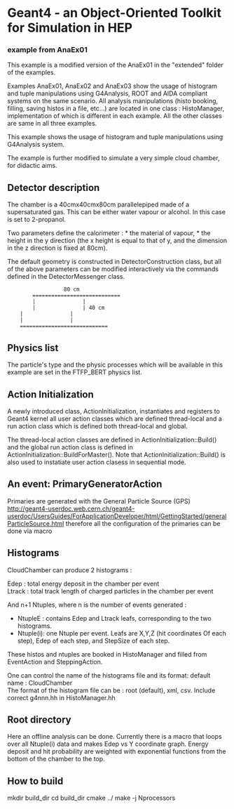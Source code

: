  # Geant4 - an Object-Oriented Toolkit for Simulation in HEP                #

 ###                    example from AnaEx01                              ###


 This example is a modified version of the AnaEx01 in the "extended" folder
 of the examples.
                            
 Examples AnaEx01, AnaEx02 and AnaEx03 show the usage of histogram and tuple 
 manipulations using G4Analysis, ROOT and AIDA compliant systems on the same
 scenario. All analysis manipulations (histo booking, filling, saving histos 
 in a file, etc...) are located in one class : HistoManager, implementation of 
 which is different in each example. All the other classes are same in all 
 three examples.
 
 This example shows the usage of histogram and tuple manipulations using 
 G4Analysis system. 
 

 The example is further modified to simulate a very simple cloud chamber, for
 didactic aims.
	
## Detector description ##
 
 The chamber is a 40cmx40cmx80cm parallelepiped made of a supersaturated gas.
 This can be either water vapour or alcohol. In this case is set to 2-propanol.
 	
 Two parameters define the calorimeter :
    * the material of vapour,
    * the height in the y direction (the x height is equal to that of y, and the
      dimension in the z direction is fixed at 80cm). 
 
 The default geometry is constructed in DetectorConstruction class,
 but all of the above parameters can be modified interactively via
 the commands defined in the DetectorMessenger class.

```
                  80 cm
        ============================
        |		 	    |
        |			    | 40 cm
	|			    |
	|			    |
	============================
```   
   
 ## Physics list ##
 
 
   The particle's type and the physic processes which will be available
   in this example are set in the FTFP_BERT physics list.
  
 ## Action Initialization ##

   A newly introduced class, ActionInitialization, 
   instantiates and registers to Geant4 kernel all user action classes 
   which are defined thread-local and a run action class
   which is defined both thread-local and global.
   
   The thread-local action classes are defined in 
     ActionInitialization::Build() 
   and  the global run action class is defined in 
     ActionInitialization::BuildForMaster().
   Note that ActionInitialization::Build() is also used to 
   instatiate user action clasess in sequential mode.
  
 ## An event: PrimaryGeneratorAction ##

   Primaries are generated with the General Particle Source (GPS)
   http://geant4-userdoc.web.cern.ch/geant4-userdoc/UsersGuides/ForApplicationDeveloper/html/GettingStarted/generalParticleSource.html
   therefore all the configuration of the primaries can be done via macro

 ## Histograms ##

 CloudChamber can produce 2 histograms :
  
  Edep : total energy deposit in the chamber per event	  
  Ltrack : total track length of charged particles in the chamber per event
 
 And n+1 Ntuples, where n is the number of events generated :
 * NtupleE : contains Edep and Ltrack leafs, corresponding to the
             two histograms.
 * Ntuple(i): one Ntuple per event. Leafs are X,Y,Z (hit coordinates
              Of each step), Edep of each step, and StepSize of each step.

  
 These histos and ntuples are booked in HistoManager and filled from 
 EventAction and SteppingAction.
 
 One can control the name of the histograms file and its format:
 default name     : CloudChamber   
 The format of the histogram file can be : root (default),
 xml, csv. Include correct g4nnn.hh in HistoManager.hh 

 ## Root directory ##
 
 Here an offline analysis can be done. Currently there is a macro that loops
 over all Ntuple(i) data and makes Edep vs Y coordinate graph.
 Energy deposit and hit probability are weighted with exponential functions
 from the bottom of the chamber to the top.
 
 ## How to build ## 

 mkdir build_dir
 cd build_dir
 cmake ../
 make -j Nprocessors
